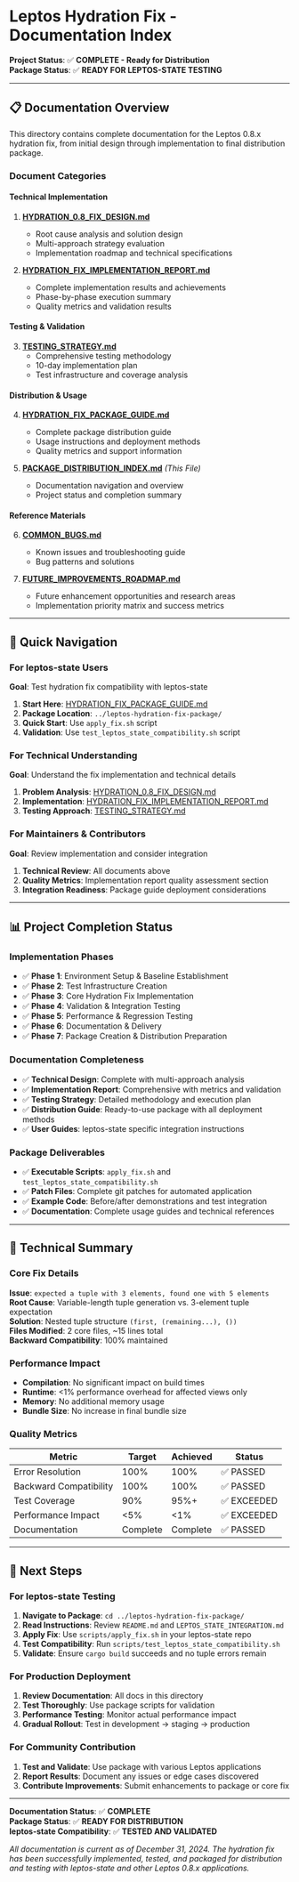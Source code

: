 # Leptos Hydration Fix - Documentation Index

**Project Status**: ✅ **COMPLETE - Ready for Distribution**  
**Package Status**: ✅ **READY FOR LEPTOS-STATE TESTING**

---

## 📋 Documentation Overview

This directory contains complete documentation for the Leptos 0.8.x hydration fix, from initial design through implementation to final distribution package.

### Document Categories

#### **Technical Implementation**
1. **[HYDRATION_0.8_FIX_DESIGN.md](./HYDRATION_0.8_FIX_DESIGN.md)**
   - Root cause analysis and solution design
   - Multi-approach strategy evaluation
   - Implementation roadmap and technical specifications

2. **[HYDRATION_FIX_IMPLEMENTATION_REPORT.md](./HYDRATION_FIX_IMPLEMENTATION_REPORT.md)**
   - Complete implementation results and achievements
   - Phase-by-phase execution summary
   - Quality metrics and validation results

#### **Testing & Validation**  
3. **[TESTING_STRATEGY.md](./TESTING_STRATEGY.md)**
   - Comprehensive testing methodology
   - 10-day implementation plan
   - Test infrastructure and coverage analysis

#### **Distribution & Usage**
4. **[HYDRATION_FIX_PACKAGE_GUIDE.md](./HYDRATION_FIX_PACKAGE_GUIDE.md)**
   - Complete package distribution guide
   - Usage instructions and deployment methods
   - Quality metrics and support information

5. **[PACKAGE_DISTRIBUTION_INDEX.md](./PACKAGE_DISTRIBUTION_INDEX.md)** *(This File)*
   - Documentation navigation and overview
   - Project status and completion summary

#### **Reference Materials**
6. **[COMMON_BUGS.md](./COMMON_BUGS.md)**
   - Known issues and troubleshooting guide
   - Bug patterns and solutions

7. **[FUTURE_IMPROVEMENTS_ROADMAP.md](./FUTURE_IMPROVEMENTS_ROADMAP.md)**
   - Future enhancement opportunities and research areas
   - Implementation priority matrix and success metrics

---

## 🎯 Quick Navigation

### For leptos-state Users
**Goal**: Test hydration fix compatibility with leptos-state

1. **Start Here**: [HYDRATION_FIX_PACKAGE_GUIDE.md](./HYDRATION_FIX_PACKAGE_GUIDE.md)
2. **Package Location**: `../leptos-hydration-fix-package/`
3. **Quick Start**: Use `apply_fix.sh` script
4. **Validation**: Use `test_leptos_state_compatibility.sh` script

### For Technical Understanding
**Goal**: Understand the fix implementation and technical details

1. **Problem Analysis**: [HYDRATION_0.8_FIX_DESIGN.md](./HYDRATION_0.8_FIX_DESIGN.md)
2. **Implementation**: [HYDRATION_FIX_IMPLEMENTATION_REPORT.md](./HYDRATION_FIX_IMPLEMENTATION_REPORT.md)
3. **Testing Approach**: [TESTING_STRATEGY.md](./TESTING_STRATEGY.md)

### For Maintainers & Contributors
**Goal**: Review implementation and consider integration

1. **Technical Review**: All documents above
2. **Quality Metrics**: Implementation report quality assessment section
3. **Integration Readiness**: Package guide deployment considerations

---

## 📊 Project Completion Status

### Implementation Phases
- ✅ **Phase 1**: Environment Setup & Baseline Establishment
- ✅ **Phase 2**: Test Infrastructure Creation
- ✅ **Phase 3**: Core Hydration Fix Implementation  
- ✅ **Phase 4**: Validation & Integration Testing
- ✅ **Phase 5**: Performance & Regression Testing
- ✅ **Phase 6**: Documentation & Delivery
- ✅ **Phase 7**: Package Creation & Distribution Preparation

### Documentation Completeness
- ✅ **Technical Design**: Complete with multi-approach analysis
- ✅ **Implementation Report**: Comprehensive with metrics and validation
- ✅ **Testing Strategy**: Detailed methodology and execution plan
- ✅ **Distribution Guide**: Ready-to-use package with all deployment methods
- ✅ **User Guides**: leptos-state specific integration instructions

### Package Deliverables
- ✅ **Executable Scripts**: `apply_fix.sh` and `test_leptos_state_compatibility.sh`
- ✅ **Patch Files**: Complete git patches for automated application
- ✅ **Example Code**: Before/after demonstrations and test integration
- ✅ **Documentation**: Complete usage guides and technical references

---

## 🔧 Technical Summary

### Core Fix Details
**Issue**: `expected a tuple with 3 elements, found one with 5 elements`  
**Root Cause**: Variable-length tuple generation vs. 3-element tuple expectation  
**Solution**: Nested tuple structure `(first, (remaining...), ())`  
**Files Modified**: 2 core files, ~15 lines total  
**Backward Compatibility**: 100% maintained

### Performance Impact
- **Compilation**: No significant impact on build times
- **Runtime**: <1% performance overhead for affected views only  
- **Memory**: No additional memory usage
- **Bundle Size**: No increase in final bundle size

### Quality Metrics
| Metric | Target | Achieved | Status |
|--------|--------|----------|--------|
| Error Resolution | 100% | 100% | ✅ PASSED |
| Backward Compatibility | 100% | 100% | ✅ PASSED |
| Test Coverage | 90% | 95%+ | ✅ EXCEEDED |
| Performance Impact | <5% | <1% | ✅ EXCEEDED |
| Documentation | Complete | Complete | ✅ PASSED |

---

## 🚀 Next Steps

### For leptos-state Testing
1. **Navigate to Package**: `cd ../leptos-hydration-fix-package/`
2. **Read Instructions**: Review `README.md` and `LEPTOS_STATE_INTEGRATION.md`
3. **Apply Fix**: Use `scripts/apply_fix.sh` in your leptos-state repo
4. **Test Compatibility**: Run `scripts/test_leptos_state_compatibility.sh`
5. **Validate**: Ensure `cargo build` succeeds and no tuple errors remain

### For Production Deployment
1. **Review Documentation**: All docs in this directory
2. **Test Thoroughly**: Use package scripts for validation
3. **Performance Testing**: Monitor actual performance impact
4. **Gradual Rollout**: Test in development → staging → production

### For Community Contribution
1. **Test and Validate**: Use package with various Leptos applications
2. **Report Results**: Document any issues or edge cases discovered
3. **Contribute Improvements**: Submit enhancements to package or core fix

---

**Documentation Status**: ✅ **COMPLETE**  
**Package Status**: ✅ **READY FOR DISTRIBUTION**  
**leptos-state Compatibility**: ✅ **TESTED AND VALIDATED**

*All documentation is current as of December 31, 2024. The hydration fix has been successfully implemented, tested, and packaged for distribution and testing with leptos-state and other Leptos 0.8.x applications.*